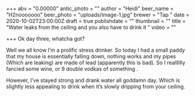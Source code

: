 +++
abv = "0.00000"
antic_photo = ""
author = "Heidi"
beer_name = "H2nooooooo"
beer_photo = "uploads/image-1.jpg"
brewer = "Tap "
date = 2020-10-02T23:00:00Z
draft = true
publishdate = ""
thumbnail = ""
title = "Water leaks from the ceiling and you also have to drink it "
video = ""

+++
Ok day three, whatcha got? 

Well we all know I’m a prolific stress drinker. So today I had a small paddy that my house is essentially falling down, nothing works and my pipes (Which are leaking) are made of lead (apparently this is bad). So I realllllly fancied some wine, or 9 double vodkas of something . 

However, I’ve stayed strong and drank water all goddamn day. Which is slightly less appealing to drink when it’s slowly dripping from your ceiling. 